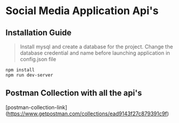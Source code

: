 # Social Media Application Api's

## Installation Guide

> Install mysql and create a database for the project. 
> Change the database credential and name before launching application in config.json file


```
npm install
npm run dev-server
```



## Postman Collection with all the api's
[postman-collection-link] (https://www.getpostman.com/collections/ead9143f27c879391c9f)
